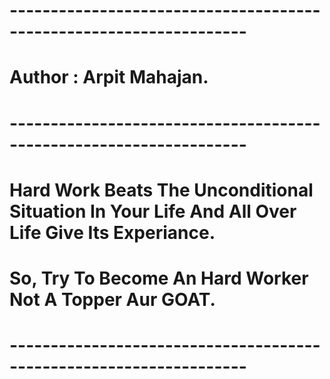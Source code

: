 # -------------------------------------------------------------------
# Author : Arpit Mahajan.
# -------------------------------------------------------------------
# Hard Work Beats The Unconditional Situation In Your Life And All Over Life Give Its Experiance.
# So, Try To Become An Hard Worker Not A Topper Aur GOAT.
# -------------------------------------------------------------------
